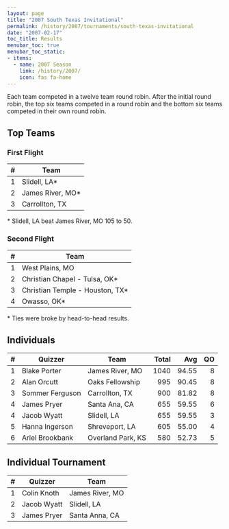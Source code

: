 ```yaml
---
layout: page
title: "2007 South Texas Invitational"
permalink: /history/2007/tournaments/south-texas-invitational
date: "2007-02-17"
toc_title: Results
menubar_toc: true
menubar_toc_static:
- items:
  - name: 2007 Season
    link: /history/2007/
    icon: fas fa-home
---
```


Each team competed in a twelve team round robin. After the initial round robin, the top six teams competed in a round robin and the bottom six teams competed in their own round robin.

## Top Teams

### First Flight

|    # | Team             |
| ---: | ---------------- |
|    1 | Slidell, LA*     |
|    2 | James River, MO* |
|    3 | Carrollton, TX   |

\* Slidell, LA beat James River, MO 105 to 50.

### Second Flight

|    # | Team                            |
| ---: | ------------------------------- |
|    1 | West Plains, MO                 |
|    2 | Christian Chapel - Tulsa, OK*   |
|    3 | Christian Temple - Houston, TX* |
|    4 | Owasso, OK*                     |

\* Ties were broke by head-to-head results.

## Individuals

|    # | Quizzer         | Team              | Total |   Avg |   QO |
| ---: | --------------- | ----------------- | ----: | ----: | ---: |
|    1 | Blake Porter    | James River, MO   |  1040 | 94.55 |    8 |
|    2 | Alan Orcutt     | Oaks Fellowship   |   995 | 90.45 |    8 |
|    3 | Sommer Ferguson | Carrollton, TX    |   900 | 81.82 |    8 |
|    4 | James Pryer     | Santa Ana, CA     |   655 | 59.55 |    6 |
|    4 | Jacob Wyatt     | Slidell, LA       |   655 | 59.55 |    3 |
|    5 | Hanna Ingerson  | Shreveport, LA    |   605 | 55.00 |    4 |
|    6 | Ariel Brookbank | Overland Park, KS |   580 | 52.73 |    5 |

## Individual Tournament

|    # | Quizzer     | Team            |
| ---: | ----------- | --------------- |
|    1 | Colin Knoth | James River, MO |
|    2 | Jacob Wyatt | Slidell, LA     |
|    3 | James Pryer | Santa Anna, CA  |
